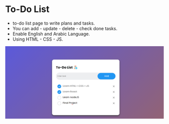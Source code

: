 # To-Do List 
- to-do list page to write plans and tasks.
- You can add - update - delete - check done tasks.
- Enable English and Arabic Language.
- Using HTML - CSS - JS.
  


![Note Card](to-do-list.png)
